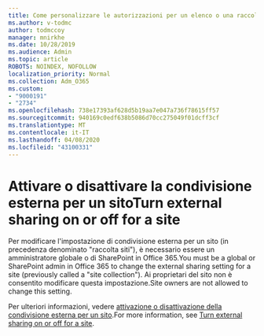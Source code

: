 ```yaml
---
title: Come personalizzare le autorizzazioni per un elenco o una raccolta di SharePoint
ms.author: v-todmc
author: todmccoy
manager: mnirkhe
ms.date: 10/28/2019
ms.audience: Admin
ms.topic: article
ROBOTS: NOINDEX, NOFOLLOW
localization_priority: Normal
ms.collection: Adm_O365
ms.custom:
- "9000191"
- "2734"
ms.openlocfilehash: 738e17393af628d5b19aa7e047a736f78615ff57
ms.sourcegitcommit: 940169c0edf638b5086d70cc275049f01dcff3cf
ms.translationtype: MT
ms.contentlocale: it-IT
ms.lasthandoff: 04/08/2020
ms.locfileid: "43100331"
---
```

# <a name="turn-external-sharing-on-or-off-for-a-site"></a><span data-ttu-id="dce74-102">Attivare o disattivare la condivisione esterna per un sito</span><span class="sxs-lookup"><span data-stu-id="dce74-102">Turn external sharing on or off for a site</span></span>

<span data-ttu-id="dce74-103">Per modificare l'impostazione di condivisione esterna per un sito (in precedenza denominato "raccolta siti"), è necessario essere un amministratore globale o di SharePoint in Office 365.</span><span class="sxs-lookup"><span data-stu-id="dce74-103">You must be a global or SharePoint admin in Office 365 to change the external sharing setting for a site (previously called a "site collection").</span></span> <span data-ttu-id="dce74-104">Ai proprietari del sito non è consentito modificare questa impostazione.</span><span class="sxs-lookup"><span data-stu-id="dce74-104">Site owners are not allowed to change this setting.</span></span> 

<span data-ttu-id="dce74-105">Per ulteriori informazioni, vedere [attivazione o disattivazione della condivisione esterna per un sito](https://docs.microsoft.com/sharepoint/change-external-sharing-site).</span><span class="sxs-lookup"><span data-stu-id="dce74-105">For more information, see [Turn external sharing on or off for a site](https://docs.microsoft.com/sharepoint/change-external-sharing-site).</span></span>

